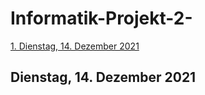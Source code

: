 # Informatik-Projekt-2-

[1.   Dienstag, 14. Dezember 2021](#1)

## <a name="1"></a> Dienstag, 14. Dezember 2021

